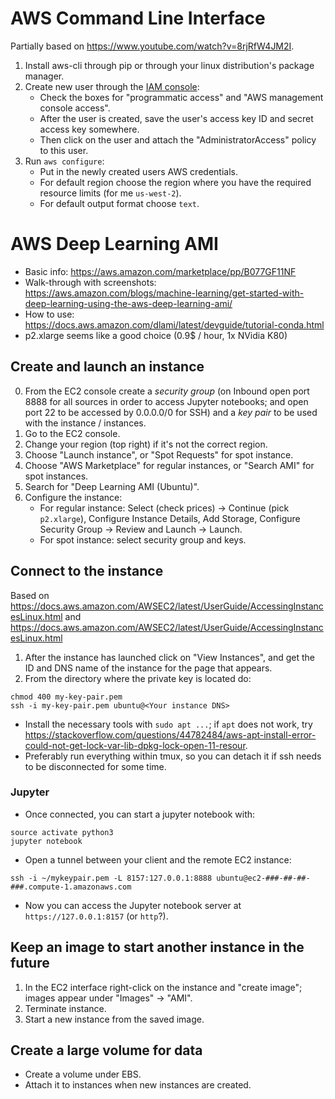 # AWS Command Line Interface

Partially based on <https://www.youtube.com/watch?v=8rjRfW4JM2I>.

1. Install aws-cli through pip or through your linux distribution's package manager.
2. Create new user through the [IAM console](https://console.aws.amazon.com/iam/home?#home):
    - Check the boxes for "programmatic access" and "AWS management console access".
    - After the user is created, save the user's access key ID and secret access key somewhere.
    - Then click on the user and attach the "AdministratorAccess" policy to this user.
3. Run `aws configure`:
    - Put in the newly created users AWS credentials.
    - For default region choose the region where you have the required resource limits (for me `us-west-2`).
    - For default output format choose `text`.

# AWS Deep Learning AMI

* Basic info: <https://aws.amazon.com/marketplace/pp/B077GF11NF>
* Walk-through with screenshots: <https://aws.amazon.com/blogs/machine-learning/get-started-with-deep-learning-using-the-aws-deep-learning-ami/>
* How to use: <https://docs.aws.amazon.com/dlami/latest/devguide/tutorial-conda.html>
* p2.xlarge seems like a good choice (0.9$ / hour, 1x NVidia K80)

## Create and launch an instance

0. From the EC2 console create a *security group* (on Inbound open port 8888 for all sources in order to access Jupyter notebooks; and open port 22 to be accessed by 0.0.0.0/0 for SSH) and a *key pair* to be used with the instance / instances.
1. Go to the EC2 console.
2. Change your region (top right) if it's not the correct region.
3. Choose "Launch instance", or "Spot Requests" for spot instance.
4. Choose "AWS Marketplace" for regular instances, or "Search AMI" for spot instances.
5. Search for "Deep Learning AMI (Ubuntu)".
6. Configure the instance:
    * For regular instance: Select (check prices) -> Continue (pick `p2.xlarge`), Configure Instance Details, Add Storage, Configure Security Group -> Review and Launch -> Launch.
    * For spot instance: select security group and keys.

## Connect to the instance

Based on <https://docs.aws.amazon.com/AWSEC2/latest/UserGuide/AccessingInstancesLinux.html> and <https://docs.aws.amazon.com/AWSEC2/latest/UserGuide/AccessingInstancesLinux.html>

1. After the instance has launched click on "View Instances", and get the ID and DNS name of the instance for the page that appears.
2. From the directory where the private key is located do:

```
chmod 400 my-key-pair.pem
ssh -i my-key-pair.pem ubuntu@<Your instance DNS>
```

* Install the necessary tools with `sudo apt ...`; if `apt` does not work, try <https://stackoverflow.com/questions/44782484/aws-apt-install-error-could-not-get-lock-var-lib-dpkg-lock-open-11-resour>.
* Preferably run everything within tmux, so you can detach it if ssh needs to be disconnected for some time.

### Jupyter

* Once connected, you can start a jupyter notebook with:

```
source activate python3
jupyter notebook
```

* Open a tunnel between your client and the remote EC2 instance:

```
ssh -i ~/mykeypair.pem -L 8157:127.0.0.1:8888 ubuntu@ec2-###-##-##-###.compute-1.amazonaws.com
```

* Now you can access the Jupyter notebook server at `https://127.0.0.1:8157` (or `http`?).

## Keep an image to start another instance in the future

1. In the EC2 interface right-click on the instance and "create image"; images appear under "Images" -> "AMI".
2. Terminate instance.
3. Start a new instance from the saved image.

## Create a large volume for data

* Create a volume under EBS.
* Attach it to instances when new instances are created.
